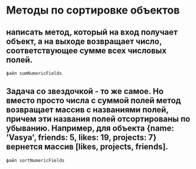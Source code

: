 # Методы по сортировке объектов

## написать метод, который на вход получает объект, а на выходе возвращает число, соответствующее сумме всех числовых полей.

`файл sumNumericFields`

## Задача со звездочкой - то же самое. Но вместо просто числа с суммой полей метод возвращает массив с названиями полей, причем эти названия полей отсортированы по убыванию. Например, для объекта {name: 'Vasya', friends: 5, likes: 19, projects: 7} вернется массив [likes, projects, friends].

`файл sortNumericFields`